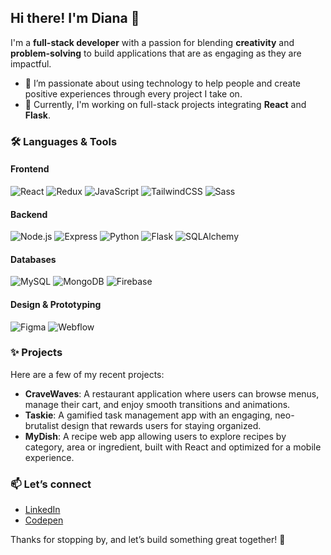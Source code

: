 ## Hi there! I'm Diana 👋

I'm a **full-stack developer**  with a passion for blending **creativity** and **problem-solving** to build applications that are as engaging as they are impactful. 

- 🎯 I’m passionate about using technology to help people and create positive experiences through every project I take on. 
- 🔭 Currently, I'm working on full-stack projects integrating **React** and **Flask**.

### 🛠️ Languages & Tools

#### Frontend
![React](https://img.shields.io/badge/-React-61DAFB?logo=react&logoColor=white&style=flat)
![Redux](https://img.shields.io/badge/-Redux-764ABC?logo=redux&logoColor=white&style=flat)
![JavaScript](https://img.shields.io/badge/-JavaScript-F7DF1E?logo=javascript&logoColor=black&style=flat)
![TailwindCSS](https://img.shields.io/badge/-TailwindCSS-38B2AC?logo=tailwindcss&logoColor=white&style=flat)
![Sass](https://img.shields.io/badge/-Sass-CC6699?logo=sass&logoColor=white&style=flat)

#### Backend
![Node.js](https://img.shields.io/badge/-Node.js-339933?logo=node.js&logoColor=white&style=flat)
![Express](https://img.shields.io/badge/-Express-000000?logo=express&logoColor=white&style=flat)
![Python](https://img.shields.io/badge/-Python-3776AB?logo=python&logoColor=white&style=flat)
![Flask](https://img.shields.io/badge/-Flask-000000?logo=flask&logoColor=white&style=flat)
![SQLAlchemy](https://img.shields.io/badge/-SQLAlchemy-4479A1?logo=python&logoColor=white&style=flat)

#### Databases
![MySQL](https://img.shields.io/badge/-MySQL-4479A1?logo=mysql&logoColor=white&style=flat)
![MongoDB](https://img.shields.io/badge/-MongoDB-47A248?logo=mongodb&logoColor=white&style=flat)
![Firebase](https://img.shields.io/badge/-Firebase-FFCA28?logo=firebase&logoColor=black&style=flat)

#### Design & Prototyping
![Figma](https://img.shields.io/badge/-Figma-F24E1E?logo=figma&logoColor=white&style=flat)
![Webflow](https://img.shields.io/badge/-Webflow-4353FF?logo=webflow&logoColor=white&style=flat)


### ✨ Projects
Here are a few of my recent projects:
- **CraveWaves**: A restaurant application where users can browse menus, manage their cart, and enjoy smooth transitions and animations.
- **Taskie**: A gamified task management app with an engaging, neo-brutalist design that rewards users for staying organized.
- **MyDish**: A recipe web app allowing users to explore recipes by category, area or ingredient, built with React and optimized for a mobile experience.

### 📫 Let’s connect
- [LinkedIn](https://www.linkedin.com/in/dianamoretti/)
- [Codepen](https://codepen.io/Diana-Moretti)


Thanks for stopping by, and let’s build something great together! 🚀

<!--
**dnmore/dnmore** is a ✨ _special_ ✨ repository because its `README.md` (this file) appears on your GitHub profile.

Here are some ideas to get you started:

- 🔭 I’m currently working on ...
- 🌱 I’m currently learning ...
- 👯 I’m looking to collaborate on ...
- 🤔 I’m looking for help with ...
- 💬 Ask me about ...
- 📫 How to reach me: ...
- 😄 Pronouns: ...
- ⚡ Fun fact: ...
-->
